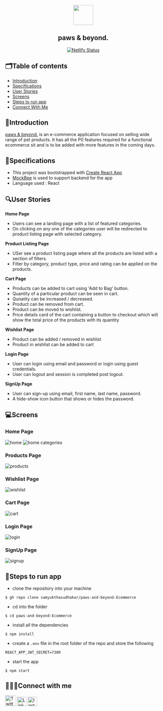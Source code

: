 <div align="center">
  <img src="https://raw.githubusercontent.com/samyukthasudhakar/paws-and-beyond-Ecommerce/dev/public/favicon.ico" style="width:4rem;display:inline">
<h2>paws & beyond.</h2>
  
[![Netlify Status](https://api.netlify.com/api/v1/badges/452a4901-d6e8-4835-bb0c-8c6e3de22401/deploy-status)](https://app.netlify.com/sites/paws-n-beyond/deploys)
</div>

## 🗂Table of contents
- [Introduction](#introduction)
- [Specifications](#specifications)
- [User Stories](#user-stories)
- [Screens](#screens)
- [Steps to run app]()
- [Connect With Me](#connect-with-me)

## 🧶Introduction
[paws & beyond.](https://paws-n-beyond.netlify.app/) is an e-commerce application focused on selling wide range of pet products. It has all the P0 features required for a functional ecommerce sit and is to be added with more features in the coming days.

## 🔧Specifications

- This project was bootstrapped with [Create React App](https://github.com/facebook/create-react-app)
- [MockBee](https://mockbee.netlify.app/docs/api/apps/e-commerce) is used to support backend for the app
- Language used : React

## 🔍User Stories
<strong>Home Page</strong>
- Users can see a landing page with a list of featured categories. 
- On clicking on any one of the categories user will be redirected to product listing page with selected category.

<strong>Product Listing Page</strong>
- USer see a product listing page where all the products are listed with a section of filters.
- Filter by category, product type, price and rating can be applied on the products.

<strong>Cart Page</strong>
- Products can be added to cart using 'Add to Bag' button.
- Quantity of a particular product can be seen in cart.
- Qunatity can be increased / decreased.
- Product can be removed from cart.
- Product can be moved to wishlist.
- Price details card of the cart containing a button to checkout which will show the total price of the products with its quantity

<strong>Wishlist Page</strong>
- Product can be added / removed in wishlist
- Product in wishlist can be added to cart

<strong>Login Page</strong>
- User can login using email and password or login using guest credentials.
- User can logout and session is completed post logout.

<strong>SignUp Page</strong>
- User can sign-up using email, first name, last name, password.
- A hide-show icon button that shows or hides the password.

## 💻Screens

### Home Page
![home](https://github.com/samyukthasudhakar/paws-and-beyond-Ecommerce/blob/documentation/src/assets/readmeSnippets/home-1.PNG)
![home categories](https://github.com/samyukthasudhakar/paws-and-beyond-Ecommerce/blob/documentation/src/assets/readmeSnippets/home-2.PNG)

### Products Page
![products](https://github.com/samyukthasudhakar/paws-and-beyond-Ecommerce/blob/documentation/src/assets/readmeSnippets/products.PNG)

### Wishlist Page
![wishlist](https://github.com/samyukthasudhakar/paws-and-beyond-Ecommerce/blob/documentation/src/assets/readmeSnippets/wishlist.PNG)

### Cart Page
![cart](https://github.com/samyukthasudhakar/paws-and-beyond-Ecommerce/blob/documentation/src/assets/readmeSnippets/cart.PNG)

### Login Page
![login](https://github.com/samyukthasudhakar/paws-and-beyond-Ecommerce/blob/documentation/src/assets/readmeSnippets/login.PNG)

### SignUp Page
![signup](https://github.com/samyukthasudhakar/paws-and-beyond-Ecommerce/blob/documentation/src/assets/readmeSnippets/signup.PNG)


## 🧩Steps to run app

- clone the repository into your machine
```
$ gh repo clone samyukthasudhakar/paws-and-beyond-Ecommerce
```
- cd into the folder
```
$ cd paws-and-beyond-Ecommerce
```
- install all the dependencies
```
$ npm install
```
- create a ```.env``` file in the root folder of the repo and store the following 
```
REACT_APP_JWT_SECRET=7300
```
- start the app 
```
$ npm start
```

## 👩🏽‍💻Connect with me
<a href="https://twitter.com/samyuktha7300"><img src="https://cdn.cdnlogo.com/logos/t/48/twitter.png" alt="Twitter Account" width="35"/></a>
<a href="www.linkedin.com/in/samyukthasudhakar"><img src="https://cdn.cdnlogo.com/logos/l/66/linkedin-icon.svg" alt="LinkedIn Account" width="30"/></a>
<a href="https://www.instagram.com/samyuktha._.sudhakar/"><img src="https://cdn.cdnlogo.com/logos/i/92/instagram.svg" alt="Instagram Account" width="30"/></a>

